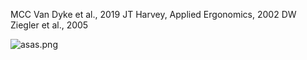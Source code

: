 MCC Van Dyke et al., 2019
JT Harvey, Applied Ergonomics, 2002
DW Ziegler et al., 2005


![asas.png](https://github.com/11349875/CS_Assignment/blob/master/p)
